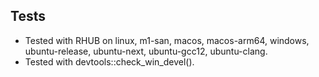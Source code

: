 ## Tests

- Tested with RHUB on linux, m1-san, macos, macos-arm64, windows, ubuntu-release, ubuntu-next, ubuntu-gcc12, ubuntu-clang.
- Tested with devtools::check_win_devel().


